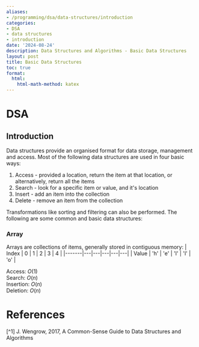```yaml
---
aliases:
- /programming/dsa/data-structures/introduction
categories:
- DSA
- data structures
- introduction
date: '2024-08-24'
description: Data Structures and Algorithms - Basic Data Structures
layout: post
title: Basic Data Structures
toc: true
format:
  html:
    html-math-method: katex
---
```


# DSA

## Introduction

Data structures provide an organised format for data storage, management and access.
Most of the following data structures are used in four basic ways:  
1. Access - provided a location, return the item at that location, or alternatively, return all the items
2. Search - look for a specific item or value, and it's location
3. Insert - add an item into the collection
4. Delete - remove an item from the collection

Transformations like sorting and filtering can also be performed. 
The following are some common and basic data structures:

### Array

Arrays are collections of items, generally stored in contiguous memory:
| Index | 0 | 1 | 2 | 3 | 4 |
|-------|---|---|---|---|---|
| Value | 'h' | 'e' | 'l' | 'l' | 'o' |


Access: $O(1)$  
Search: $O(n)$  
Insertion: $O(n)$  
Deletion: $O(n)$  

# References

[^1] J. Wengrow, 2017, A Common-Sense Guide to Data Structures and Algorithms  
